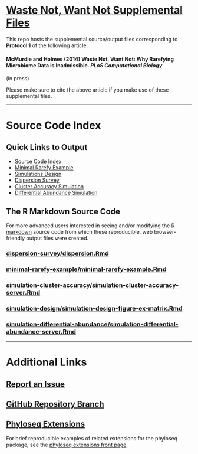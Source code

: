 
<link href="http://joey711.github.com/phyloseq/markdown.css" rel="stylesheet"></link>

# [Waste Not, Want Not Supplemental Files](http://joey711.github.io/waste-not-supplemental/)

This repo hosts the supplemental source/output files corresponding to **Protocol 1** of the following article.

#### McMurdie and Holmes (2014) Waste Not, Want Not: Why Rarefying Microbiome Data is Inadmissible. *PLoS Computational Biology*
(in press)

Please make sure to cite the above article if you make use of these supplemental files.

---

# Source Code Index

## Quick Links to Output 

- [Source Code Index](source-code-index.html)
- [Minimal Rarefy Example](minimal-rarefy-example/minimal-rarefy-example.html)
- [Simulations Design](simulation-design/simulation-design-figure-ex-matrix.html)
- [Dispersion Survey](dispersion-survey/dispersion.html)
- [Cluster Accuracy Simulation](simulation-cluster-accuracy/simulation-cluster-accuracy-server.html)
- [Differential Abundance Simulation](simulation-differential-abundance/simulation-differential-abundance-server.html)

## The R Markdown Source Code

For more advanced users interested in seeing and/or modifying the [R markdown](http://www.rstudio.com/ide/docs/r_markdown) source code from which these reproducible, web browser-friendly output files were created.




### [dispersion-survey/dispersion.Rmd](dispersion-survey/dispersion.Rmd)

### [minimal-rarefy-example/minimal-rarefy-example.Rmd](minimal-rarefy-example/minimal-rarefy-example.Rmd)

### [simulation-cluster-accuracy/simulation-cluster-accuracy-server.Rmd](simulation-cluster-accuracy/simulation-cluster-accuracy-server.Rmd)

### [simulation-design/simulation-design-figure-ex-matrix.Rmd](simulation-design/simulation-design-figure-ex-matrix.Rmd)

### [simulation-differential-abundance/simulation-differential-abundance-server.Rmd](simulation-differential-abundance/simulation-differential-abundance-server.Rmd)


---

# Additional Links

## [Report an Issue](https://github.com/joey711/waste-not-supplemental/issues)

## [GitHub Repository Branch](https://github.com/joey711/waste-not-supplemental/tree/gh-pages)

## [Phyloseq Extensions](http://joey711.github.io/phyloseq-extensions/)

For brief reproducible examples of related extensions for the phyloseq package, see the [phyloseq extensions front page](http://joey711.github.io/phyloseq-extensions/).
